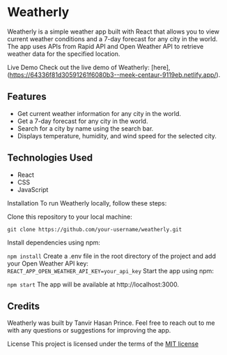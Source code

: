 # Weatherly
Weatherly is a simple weather app built with React that allows you to view current weather conditions and a 7-day forecast for any city in the world. The app uses APIs from Rapid API and Open Weather API to retrieve weather data for the specified location.

Live Demo
Check out the live demo of Weatherly: [here],(https://64336f81d30591261f6080b3--meek-centaur-9119eb.netlify.app/).

## Features
- Get current weather information for any city in the world.
- Get a 7-day forecast for any city in the world.
- Search for a city by name using the search bar.
- Displays temperature, humidity, and wind speed for the selected city.

## Technologies Used
- React
- CSS
- JavaScript

Installation
To run Weatherly locally, follow these steps:

Clone this repository to your local machine:

``` git clone https://github.com/your-username/weatherly.git ``` 

Install dependencies using npm:

``` npm install ``` 
Create a .env file in the root directory of the project and add your Open Weather API key:
``` REACT_APP_OPEN_WEATHER_API_KEY=your_api_key``` 
Start the app using npm:

``` npm start ``` 
The app will be available at http://localhost:3000.

## Credits
Weatherly was built by Tanvir Hasan Prince. Feel free to reach out to me with any questions or suggestions for improving the app.

License
This project is licensed under the terms of the [MIT license](https://opensource.org/licenses/MIT "MIT License")